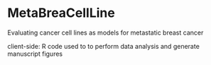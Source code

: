 # MetaBreaCellLine
Evaluating cancer cell lines as models for metastatic breast cancer


client-side: R code used to to perform data analysis and generate manuscript figures
